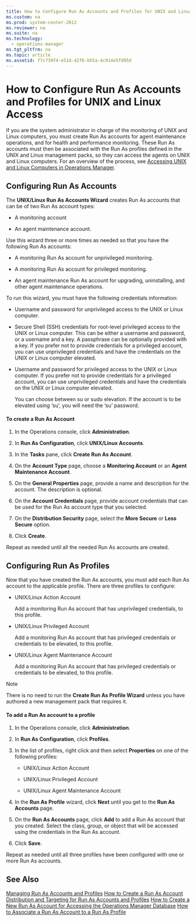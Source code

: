 ```yaml
---
title: How to Configure Run As Accounts and Profiles for UNIX and Linux Access
ms.custom: na
ms.prod: system-center-2012
ms.reviewer: na
ms.suite: na
ms.technology: 
  - operations-manager
ms.tgt_pltfrm: na
ms.topic: article
ms.assetid: f7c739f4-e51d-42f6-b55a-4c914e5fd95d
---
```

# How to Configure Run As Accounts and Profiles for UNIX and Linux Access
If you are the system administrator in charge of the monitoring of UNIX and Linux computers, you must create Run As accounts for agent maintenance operations, and for health and performance monitoring. These Run As accounts must then be associated with the Run As profiles defined in the UNIX and Linux management packs, so they can access the agents on UNIX and Linux computers. For an overview of the process, see [Accessing UNIX and Linux Computers in Operations Manager](./Accessing-UNIX-and-Linux-Computers-in-Operations-Manager.md).

## Configuring Run As Accounts
The **UNIX\/Linux Run As Accounts Wizard** creates Run As accounts that can be of two Run As account types:

-   A monitoring account

-   An agent maintenance account.

Use this wizard three or more times as needed so that you have the following Run As accounts:

-   A monitoring Run As account for unprivileged monitoring.

-   A monitoring Run As account for privileged monitoring.

-   An agent maintenance Run As account for upgrading, uninstalling, and other agent maintenance operations.

To run this wizard, you must have the following credentials information:

-   Username and password for unprivileged access to the UNIX or Linux computer.

-   Secure Shell \(SSH\) credentials for root\-level privileged access to the UNIX or Linux computer. This can be either a username and password, or a username and a key. A passphrase can be optionally provided with a key.  If you prefer not to provide credentials for a privileged account, you can use unprivileged credentials and have the credentials on the UNIX or Linux computer elevated.

-   Username and password for privileged access to the UNIX or Linux computer.  If you prefer not to provide credentials for a privileged account, you can use unprivileged credentials and have the credentials on the UNIX or Linux computer elevated.

    You can choose between su or sudo elevation. If the account is to be elevated using ‘su’, you will need the ‘su’ password.

#### To create a Run As Account

1.  In the Operations console, click **Administration**.

2.  In **Run As Configuration**, click **UNIX\/Linux Accounts**.

3.  In the **Tasks** pane, click **Create Run As Account**.

4.  On the **Account Type** page, choose a **Monitoring Account** or an **Agent Maintenance Account**.

5.  On the **General Properties** page, provide a name and description for the account. The description is optional.

6.  On the **Account Credentials** page, provide account credentials that can be used for the Run As account type that you selected.

7.  On the **Distribution Security** page, select the **More Secure** or **Less Secure** option.

8.  Click **Create**.

Repeat as needed until all the needed Run As accounts are created.

## Configuring Run As Profiles
Now that you have created the Run As accounts, you must add each Run As account to the applicable profile. There are three profiles to configure:

-   UNIX\/Linux Action Account

    Add a monitoring Run As account that has unprivileged credentials, to this profile.

-   UNIX\/Linux Privileged Account

    Add a monitoring Run As account that has privileged credentials or credentials to be elevated, to this profile.

-   UNIX\/Linux Agent Maintenance Account

    Add a monitoring Run As account that has privileged credentials or credentials to be elevated, to this profile.

> [!NOTE]
> There is no need to run the **Create Run As Profile Wizard** unless you have authored a new management pack that requires it.

#### To add a Run As account to a profile

1.  In the Operations console, click **Administration**.

2.  In **Run As Configuration**, click **Profiles**.

3.  In the list of profiles, right click and then select **Properties** on one of the following profiles:

    -   UNIX\/Linux Action Account

    -   UNIX\/Linux Privileged Account

    -   UNIX\/Linux Agent Maintenance Account

4.  In the **Run As Profile** wizard, click **Next** until you get to the **Run As Accounts** page.

5.  On the **Run As Accounts** page, click **Add** to add a Run As account that you created. Select the class, group, or object that will be accessed using the credentials in the Run As account.

6.  Click **Save**.

Repeat as needed until all three profiles have been configured with one or more Run As accounts.

## See Also
[Managing Run As Accounts and Profiles](./Managing-Run-As-Accounts-and-Profiles.md)
[How to Create a Run As Account](./How-to-Create-a-Run-As-Account.md)
[Distribution and Targeting for Run As Accounts and Profiles](./Distribution-and-Targeting-for-Run-As-Accounts-and-Profiles.md)
[How to Create a New Run As Account for Accessing the Operations Manager Database](./How-to-Create-a-New-Run-As-Account-for-Accessing-the-Operations-Manager-Database.md)
[How to Associate a Run As Account to a Run As Profile](./How-to-Associate-a-Run-As-Account-to-a-Run-As-Profile.md)


